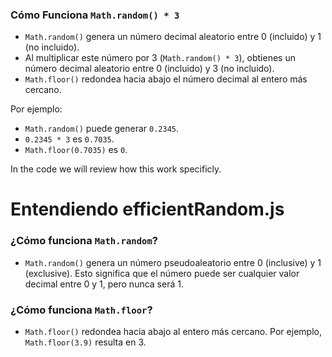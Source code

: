 ### Cómo Funciona `Math.random() * 3`

* `Math.random()` genera un número decimal aleatorio entre 0 (incluido) y 1 (no incluido).
* Al multiplicar este número por 3 (`Math.random() * 3`), obtienes un número decimal aleatorio entre 0 (incluido) y 3 (no incluido).
* `Math.floor()` redondea hacia abajo el número decimal al entero más cercano.

Por ejemplo:

* `Math.random()` puede generar `0.2345`.
* `0.2345 * 3` es `0.7035`.
* `Math.floor(0.7035)` es `0`.

In the code we will review how this work specificly.

# Entendiendo efficientRandom.js

### ¿Cómo funciona `Math.random`?

- `Math.random()` genera un número pseudoaleatorio entre 0 (inclusive) y 1 (exclusive). Esto significa que el número puede ser cualquier valor decimal entre 0 y 1, pero nunca será 1.

### ¿Cómo funciona `Math.floor`?

- `Math.floor()` redondea hacia abajo al entero más cercano. Por ejemplo, `Math.floor(3.9)` resulta en 3.
